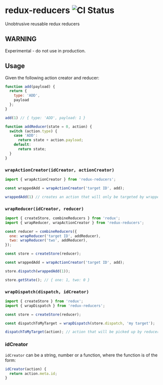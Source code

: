 # redux-reducers ![CI Status](https://circleci.com/gh/:casparrolfe/:redux-reducers.png?circle-token=:circle-token)

Unobtrusive reusable redux reducers

## WARNING

Experimental - do not use in production.

## Usage

Given the following action creator and reducer:

```js
function add(payload) {
  return {
    type: 'ADD',
    payload
  };
}

add(1) // { type: 'ADD', payload: 1 }

function addReducer(state = 0, action) {
  switch (action.type) {
    case 'ADD':
      return state + action.payload;
    default:
      return state;
  }
}

```

### `wrapActionCreator(idCreator, actionCreator)`

```js
import { wrapActionCreator } from 'redux-reducers';

const wrappedAdd = wrapActionCreator('target ID', add);

wrappedAdd(1) // creates an action that will only be targeted by wrapped reducers
```

### `wrapReducer(idCreator, reducer)`

```js
import { createStore, combineReducers } from 'redux';
import { wrapReducer, wrapActionCreator } from 'redux-reducers';

const reducer = combineReducers({
  one: wrapReducer('target ID', addReducer),
  two: wrapReducer('two', addReducer),
});

const store = createStore(reducer);

const wrappedAdd = wrapActionCreator('target ID', add);

store.dispatch(wrappedAdd(1));

store.getState(); // { one: 1, two: 0 }
```

### `wrapDispatch(dispatch, idCreator)`

```js
import { createStore } from 'redux';
import { wrapDispatch } from 'redux-reducers';

const store = createStore(reducer);

const dispatchToMyTarget = wrapDispatch(store.dispatch, 'my target');

dispatchToMyTarget(action); // action that will be picked up by reducers that target that id
```



### idCreator

`idCreator` can be a string, number or a function, where the function is
of the form:

```js
idCreator(action) {
  return action.meta.id;
}
```
